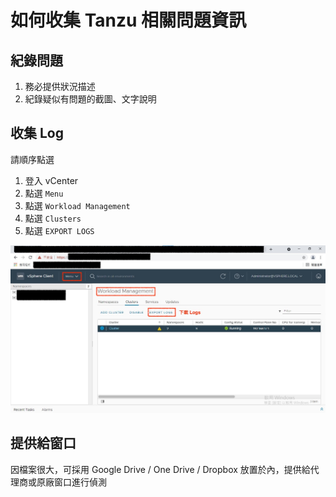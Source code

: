 # 如何收集 Tanzu 相關問題資訊

## 紀錄問題

1. 務必提供狀況描述
2. 紀錄疑似有問題的截圖、文字說明

## 收集 Log

請順序點選
1. 登入 vCenter
2. 點選 `Menu`
3. 點選 `Workload Management`
4. 點選 `Clusters`
5. 點選 `EXPORT LOGS`

![](export-logs.jpeg)

## 提供給窗口

因檔案很大，可採用 Google Drive / One Drive / Dropbox 放置於內，提供給代理商或原廠窗口進行偵測
